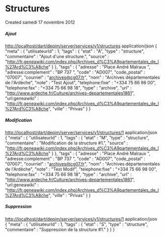 Structures
==========
Created samedi 17 novembre 2012

##### Ajout
<http://localhost/dart/depim/server/services/v1/structures>
application/json
{
"meta" : {
"utilisateurId" : 1,
"tags" : {
"etat" : "A",
"type" : "structure",
"commentaire" : "Ajout d'une structure.",
"source" : "<http://fr.geneawiki.com/index.php/Archives_d%C3%A9partementales_de_l%27Ard%C3%A8che>"
}
},
"tags" : {
"adresse" : "Place André Malraux ",
"adresse:complement" : "BP 737 ",
"code" : "AD007",
"code_postal" : "07007",
"courriel" : "[archives@cg07.fr](mailto:archives@cg07.fr)",
"nom" : "Archives départementales de l'Ardèche",
"note" : "Test Ajout",
"telephone:fixe" : "+334 75 66  98 00",
"telephone:fax" : "+334 75 66 98 18",
"type" : "archive",
"url" : "<http://www.ardeche.fr/Culture/archives-departementales1861>",
"url:geneawiki" : "<http://fr.geneawiki.com/index.php/Archives_d%C3%A9partementales_de_l%27Ard%C3%A8che>",
"ville" : "Privas"
}
}

##### Modification
<http://localhost/dart/depim/server/services/v1/structures/1>
application/json
{
"meta" : {
"utilisateurId" : 1,
"tags" : {
"etat" : "M",
"type" : "structure",
"commentaire" : "Modification de la structure #1.",
"source" : "<http://fr.geneawiki.com/index.php/Archives_d%C3%A9partementales_de_l%27Ard%C3%A8che>"
}
},
"tags" : {
"adresse" : "Place André Malraux ",
"adresse:complement" : "BP 737 ",
"code" : "AD007",
"code_postal" : "07007",
"courriel" : "[archives@cg07.fr](mailto:archives@cg07.fr)",
"nom" : "Archives départementales de l'Ardèche",
"note" : "Test Modif",
"telephone:fixe" : "+334 75 66  98 00",
"telephone:fax" : "+334 75 66 98 18",
"type" : "archive",
"url" : "<http://www.ardeche.fr/Culture/archives-departementales1861>",
"url:geneawiki" : "<http://fr.geneawiki.com/index.php/Archives_d%C3%A9partementales_de_l%27Ard%C3%A8che>",
"ville" : "Privas"
}
}

##### Suppression
<http://localhost/dart/depim/server/services/v1/structures/1>
application/json
{
"meta" : {
"utilisateurId" : 1,
"tags" : {
"etat" : "S",
"type" : "structure",
"commentaire" : "Suppression de la structure #1."
}
}
}
